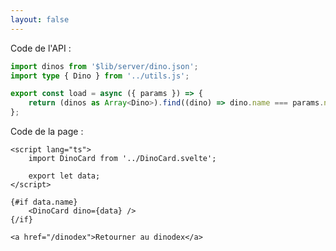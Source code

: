 ```yaml
---
layout: false
---
```


Code de l'API :

```typescript
import dinos from '$lib/server/dino.json';
import type { Dino } from '../utils.js';

export const load = async ({ params }) => {
	return (dinos as Array<Dino>).find((dino) => dino.name === params.name);
};
```

Code de la page :

```svelte
<script lang="ts">
	import DinoCard from '../DinoCard.svelte';

	export let data;
</script>

{#if data.name}
	<DinoCard dino={data} />
{/if}

<a href="/dinodex">Retourner au dinodex</a>
```
